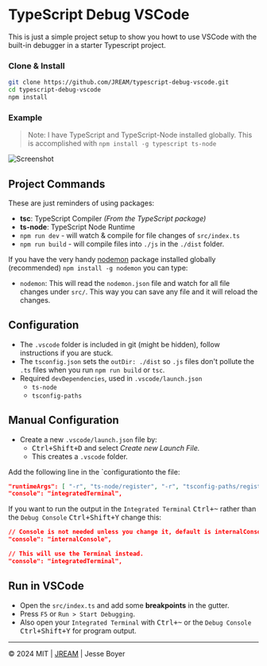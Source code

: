 # TypeScript Debug VSCode

This is just a simple project setup to show you howt to use VSCode with the built-in debugger in a starter Typescript project.

### Clone & Install
```bash
git clone https://github.com/JREAM/typescript-debug-vscode.git
cd typescript-debug-vscode
npm install
```

### Example

> Note: I have TypeScript and TypeScript-Node installed globally. This is accomplished with `npm install -g typescript ts-node`
>
![Screenshot](https://private-user-images.githubusercontent.com/145959/350719323-00af32dd-deb1-49ee-b0aa-8135a6225e50.png?jwt=eyJhbGciOiJIUzI1NiIsInR5cCI6IkpXVCJ9.eyJpc3MiOiJnaXRodWIuY29tIiwiYXVkIjoicmF3LmdpdGh1YnVzZXJjb250ZW50LmNvbSIsImtleSI6ImtleTUiLCJleHAiOjE3MjE1MDMxMzMsIm5iZiI6MTcyMTUwMjgzMywicGF0aCI6Ii8xNDU5NTkvMzUwNzE5MzIzLTAwYWYzMmRkLWRlYjEtNDllZS1iMGFhLTgxMzVhNjIyNWU1MC5wbmc_WC1BbXotQWxnb3JpdGhtPUFXUzQtSE1BQy1TSEEyNTYmWC1BbXotQ3JlZGVudGlhbD1BS0lBVkNPRFlMU0E1M1BRSzRaQSUyRjIwMjQwNzIwJTJGdXMtZWFzdC0xJTJGczMlMkZhd3M0X3JlcXVlc3QmWC1BbXotRGF0ZT0yMDI0MDcyMFQxOTEzNTNaJlgtQW16LUV4cGlyZXM9MzAwJlgtQW16LVNpZ25hdHVyZT0wZjE5N2ZmNzQwMWZlNDZmYzQzNzY2OGE1ZTg2ZTgwNzEwODcyZWZiMjlkMDI4OGZiYzlhMGI2ZTgzYzIzYTlhJlgtQW16LVNpZ25lZEhlYWRlcnM9aG9zdCZhY3Rvcl9pZD0wJmtleV9pZD0wJnJlcG9faWQ9MCJ9.XsCo57GTqxa-ldbXPSWznQvxwbD2KGZBoJa3aG1x-CE)


## Project Commands

These are just reminders of using packages:

- **tsc**: TypeScript Compiler _(From the TypeScript package)_
- **ts-node**: TypeScript Node Runtime
- `npm run dev` - will watch & compile for file changes of `src/index.ts`
- `npm run build` - will compile files into `./js` in the `./dist` folder.

If you have the very handy [nodemon](https://nodemon.io/) package installed globally (recommended) `npm install -g nodemon` you can type:

- `nodemon`: This will read the `nodemon.json` file and watch for all file changes under `src/`. This way you can save any file and it will reload the changes.


## Configuration

- The `.vscode` folder is included in git (might be hidden), follow instructions if you are stuck.
- The `tsconfig.json` sets the `outDir: ./dist` so `.js` files don't pollute the `.ts` files when you run `npm run build` or `tsc`.
- Required `devDependencies`, used in `.vscode/launch.json`
  - `ts-node`
  - `tsconfig-paths`

## Manual Configuration
- Create a new `.vscode/launch.json` file by:
  - <kbd>Ctrl+Shift+D</kbd> and select _Create new Launch File._
  - This creates a `.vscode` folder.

Add the following line in the `configurationto the file:

```json
"runtimeArgs": [ "-r", "ts-node/register", "-r", "tsconfig-paths/register" ],
"console": "integratedTerminal",
```

If you want to run the output in the `Integrated Terminal` <kbd>Ctrl+~</kbd> rather than the `Debug Console` <kbd>Ctrl+Shift+Y</kbd> change this:

```json
// Console is not needed unless you change it, default is internalConsole.
"console": "internalConsole",

// This will use the Terminal instead.
"console": "integratedTerminal",
```

## Run in VSCode

- Open the `src/index.ts` and add some **breakpoints** in the gutter.
- Press `F5` or `Run > Start Debugging`.
- Also open your `Integrated Terminal` with <kbd>Ctrl+~</kbd> or the `Debug Console` <kbd>Ctrl+Shift+Y</kbd> for program output.


---

&copy; 2024 MIT | [JREAM](https://jream.com) | Jesse Boyer
